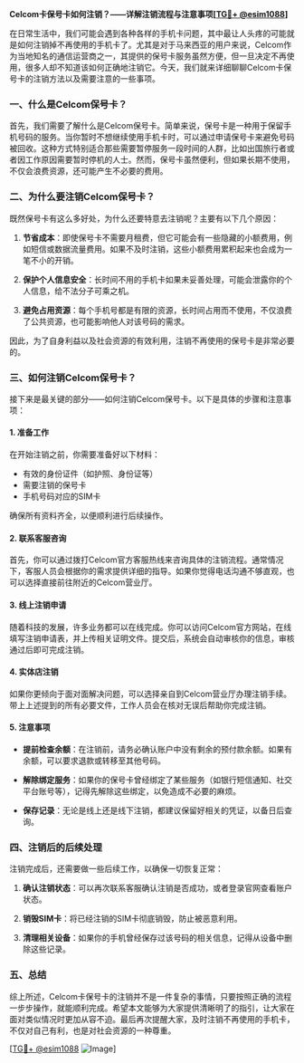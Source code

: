 **Celcom卡保号卡如何注销？——详解注销流程与注意事项[[TG💪+ @esim1088](https://t.me/s/esim1088)]**

在日常生活中，我们可能会遇到各种各样的手机卡问题，其中最让人头疼的可能就是如何注销掉不再使用的手机卡了。尤其是对于马来西亚的用户来说，Celcom作为当地知名的通信运营商之一，其提供的保号卡服务虽然方便，但一旦决定不再使用，很多人却不知道该如何正确地注销它。今天，我们就来详细聊聊Celcom卡保号卡的注销方法以及需要注意的一些事项。

### 一、什么是Celcom保号卡？

首先，我们需要了解什么是Celcom保号卡。简单来说，保号卡是一种用于保留手机号码的服务。当你暂时不想继续使用手机卡时，可以通过申请保号卡来避免号码被回收。这种方式特别适合那些需要暂停服务一段时间的人群，比如出国旅行者或者因工作原因需要暂时停机的人士。然而，保号卡虽然便利，但如果长期不使用，不仅会浪费资源，还可能产生不必要的费用。

### 二、为什么要注销Celcom保号卡？

既然保号卡有这么多好处，为什么还要特意去注销呢？主要有以下几个原因：

1. **节省成本**：即使保号卡不需要月租费，但它可能会有一些隐藏的小额费用，例如短信或数据流量费用。如果不及时注销，这些小额费用累积起来也会成为一笔不小的开销。
   
2. **保护个人信息安全**：长时间不用的手机卡如果未妥善处理，可能会泄露你的个人信息，给不法分子可乘之机。

3. **避免占用资源**：每个手机号都是有限的资源，长时间占用而不使用，不仅浪费了公共资源，也可能影响他人对该号码的需求。

因此，为了自身利益以及社会资源的有效利用，注销不再使用的保号卡是非常必要的。

### 三、如何注销Celcom保号卡？

接下来是最关键的部分——如何注销Celcom保号卡。以下是具体的步骤和注意事项：

#### 1. 准备工作

在开始注销之前，你需要准备好以下材料：
- 有效的身份证件（如护照、身份证等）
- 需要注销的保号卡
- 手机号码对应的SIM卡

确保所有资料齐全，以便顺利进行后续操作。

#### 2. 联系客服咨询

首先，你可以通过拨打Celcom官方客服热线来咨询具体的注销流程。通常情况下，客服人员会根据你的需求提供详细的指导。如果你觉得电话沟通不够直观，也可以选择直接前往附近的Celcom营业厅。

#### 3. 线上注销申请

随着科技的发展，许多业务都可以在线完成。你可以访问Celcom官方网站，在线填写注销申请表，并上传相关证明文件。提交后，系统会自动审核你的信息，审核通过后即可完成注销。

#### 4. 实体店注销

如果你更倾向于面对面解决问题，可以选择亲自到Celcom营业厅办理注销手续。带上上述提到的所有必要文件，工作人员会在核对无误后帮助你完成注销。

#### 5. 注意事项

- **提前检查余额**：在注销前，请务必确认账户中没有剩余的预付款余额。如果有余额，可以要求退款或转移至其他号码。
  
- **解除绑定服务**：如果你的保号卡曾经绑定了某些服务（如银行短信通知、社交平台账号等），记得先解除这些绑定，以免造成不必要的麻烦。

- **保存记录**：无论是线上还是线下注销，都建议保留好相关的凭证，以备日后查询。

### 四、注销后的后续处理

注销完成后，还需要做一些后续工作，以确保一切恢复正常：

1. **确认注销状态**：可以再次联系客服确认注销是否成功，或者登录官网查看账户状态。

2. **销毁SIM卡**：将已经注销的SIM卡彻底销毁，防止被恶意利用。

3. **清理相关设备**：如果你的手机曾经保存过该号码的相关信息，记得从设备中删除这些记录。

### 五、总结

综上所述，Celcom卡保号卡的注销并不是一件复杂的事情，只要按照正确的流程一步步操作，就能顺利完成。希望本文能够为大家提供清晰明了的指引，让大家在面对类似情况时更加从容不迫。最后再次提醒大家，及时注销不再使用的手机卡，不仅对自己有利，也是对社会资源的一种尊重。

[[TG💪+ @esim1088](https://t.me/s/esim1088) ![Image](https://i.postimg.cc/4NQfJmqS/Snipaste-2025-05-13-00-14-12.png)]